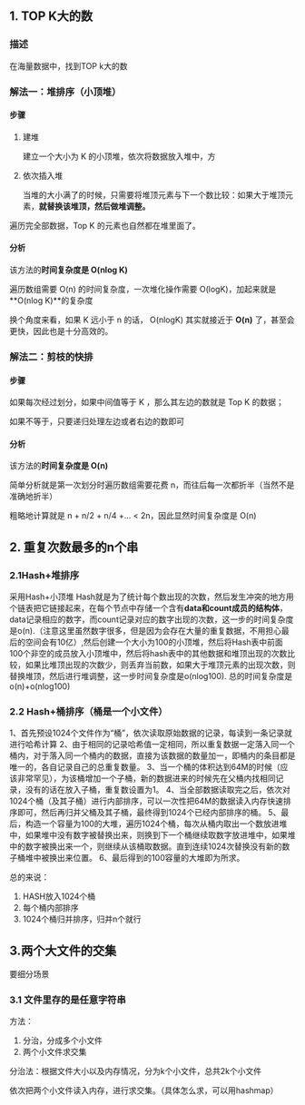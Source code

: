 ## 1. TOP K大的数

### 描述

在海量数据中，找到TOP k大的数



### 解法一：堆排序（小顶堆）

#### 步骤

1. 建堆

   建立一个大小为 K 的小顶堆，依次将数据放入堆中，方

2. 依次插入堆

   当堆的大小满了的时候，只需要将堆顶元素与下一个数比较：如果大于堆顶元素，**就替换该堆顶，然后做堆调整。**

遍历完全部数据，Top K 的元素也自然都在堆里面了。



#### 分析

该方法的**时间复杂度是 O(nlog K)** 

遍历数组需要 O(n) 的时间复杂度，一次堆化操作需要 O(logK)，加起来就是**O(nlog K)**的复杂度

换个角度来看，如果 K 远小于 n 的话， O(nlogK) 其实就接近于 **O(n)** 了，甚至会更快，因此也是十分高效的。



### 解法二：剪枝的快排

#### 步骤

如果每次经过划分，如果中间值等于 K ，那么其左边的数就是 Top K 的数据；

如果不等于，只要递归处理左边或者右边的数即可



#### 分析

该方法的**时间复杂度是 O(n)** 

简单分析就是第一次划分时遍历数组需要花费 n，而往后每一次都折半（当然不是准确地折半）

粗略地计算就是 n + n/2 + n/4 +... < 2n，因此显然时间复杂度是 O(n)



## 2. 重复次数最多的n个串

### 2.1Hash+堆排序

采用Hash+小顶堆
Hash就是为了统计每个数出现的次数，然后发生冲突的地方用个链表把它链接起来，在每个节点中存储一个含有**data和count成员的结构体**，data记录相应的数字，而count记录对应的数字出现的次数，这一步的时间复杂度是o(n).（注意这里虽然数字很多，但是因为会存在大量的重复数据，不用担心最后的空间会有10亿）,然后创建一个大小为100的小顶堆，然后将Hash表中前面100个非空的成员放入小顶堆中，然后将hash表中的其他数据和堆顶出现的次数比较，如果比堆顶出现的次数少，则丢弃当前数，如果大于堆顶元素的出现次数，则替换堆顶，然后进行堆调整，这一步时间复杂度是o(nlog100).
  总的时间复杂度是o(n)+o(nlog100)

### 2.2 Hash+桶排序（桶是一个小文件）

  1、首先预设1024个文件作为“桶”，依次读取原始数据的记录，每读到一条记录就进行哈希计算
  2、由于相同的记录哈希值一定相同，所以重复数据一定落入同一个桶内，对于落入同一个桶内的数据，直接为该数据的数量加一，即桶内的条目都是唯一的，各自记录自己的总重复数量。
  3、当一个桶的体积达到64M的时候（应该非常罕见），为该桶增加一个子桶，新的数据进来的时候先在父桶内找相同记录，没有的话在放入子桶，重复数设置为1。
  4、当全部数据读取完之后，依次对1024个桶（及其子桶）进行内部排序，可以一次性把64M的数据读入内存快速排序即可，然后再归并父桶及其子桶，最终得到1024个已经内部排序的桶。
  5、最后，构造一个容量为100的大堆，遍历1024个桶，每次从桶内取出一个数放进堆中，如果堆中没有数字被替换出来，则换到下一个桶继续取数字放进堆中，如果堆中的数字被换出来一个，则继续从该桶取数据。直到连续1024次替换没有新的数子桶堆中被换出来位置。
  6、最后得到的100容量的大堆即为所求。



总的来说：

1. HASH放入1024个桶
2. 每个桶内部排序
3. 1024个桶归并排序，归并n个就行



## 3.两个大文件的交集

要细分场景

### 3.1 文件里存的是任意字符串

方法：

1. 分治，分成多个小文件
2. 两个小文件求交集

分治法：根据文件大小以及内存情况，分为k个小文件，总共2k个小文件

依次把两个小文件读入内存，进行求交集。（具体怎么求，可以用hashmap）

